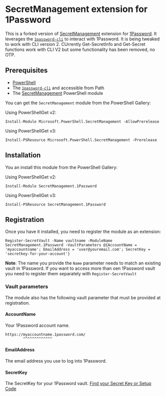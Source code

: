 # SecretManagement extension for 1Password

This is a forked version of
[SecretManagement](https://github.com/PowerShell/SecretManagement)
extension for
[1Password](https://1password.com/).
It leverages the [`1password-cli`](https://support.1password.com/command-line/)
to interact with 1Password. It is being tweaked to work with CLI version 2. CUrrently Get-SecretInfo and Get-Secret functions work with CLI V2 but some functionality has been removed, no OTP.

## Prerequisites

* [PowerShell](https://github.com/PowerShell/PowerShell)
* The [`1password-cli`](https://support.1password.com/command-line/) and accessible from Path
* The [SecretManagement](https://github.com/PowerShell/SecretManagement) PowerShell module

You can get the `SecretManagement` module from the PowerShell Gallery:

Using PowerShellGet v2:

```pwsh
Install-Module Microsoft.PowerShell.SecretManagement -AllowPrerelease
```

Using PowerShellGet v3:

```pwsh
Install-PSResource Microsoft.PowerShell.SecretManagement -Prerelease
```
## Installation

You an install this module from the PowerShell Gallery:

Using PowerShellGet v2:

```pwsh
Install-Module SecretManagement.1Password
```

Using PowerShellGet v3:

```pwsh
Install-PSResource SecretManagement.1Password
```

## Registration

Once you have it installed,
you need to register the module as an extension:

```pwsh
Register-SecretVault -Name vaultname -ModuleName SecretManagement.1Password -VaultParameters @{AccountName = 'myaccountname'; EmailAddress = 'user@youremail.com'; SecretKey = 'secretkey-for-your-account'}
```

**Note**: The name you provide the `Name` parameter needs to match an existing vault in 1Password.
If you want to access more than oen 1Password vault you need to register them separately with `Register-SecretVault`


### Vault parameters

The module also has the following vault parameter that must be provided at registration.

#### AccountName

Your 1Password account name.

```
https://myaccountname.1password.com/
        ^^^^^^^^^^^^^
```

#### EmailAddress

The email address you use to log into 1Password.

#### SecretKey

The SecretKey for your 1Password vault.
[Find your Secret Key or Setup Code](https://support.1password.com/secret-key/)
